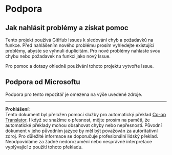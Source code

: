 <!--
CO_OP_TRANSLATOR_METADATA:
{
  "original_hash": "872be8bc1b93ef1dd9ac3d6e8f99f6ab",
  "translation_date": "2025-09-04T23:15:06+00:00",
  "source_file": "SUPPORT.md",
  "language_code": "cs"
}
-->
# Podpora
## Jak nahlásit problémy a získat pomoc  

Tento projekt používá GitHub Issues k sledování chyb a požadavků na funkce. Před nahlášením nového problému prosím vyhledejte existující problémy, abyste se vyhnuli duplicitám. Pro nové problémy nahlaste svou chybu nebo požadavek na funkci jako nový Issue.

Pro pomoc a dotazy ohledně používání tohoto projektu vytvořte Issue.

## Podpora od Microsoftu  

Podpora pro tento repozitář je omezena na výše uvedené zdroje.

---

**Prohlášení**:  
Tento dokument byl přeložen pomocí služby pro automatický překlad [Co-op Translator](https://github.com/Azure/co-op-translator). I když se snažíme o přesnost, mějte prosím na paměti, že automatické překlady mohou obsahovat chyby nebo nepřesnosti. Původní dokument v jeho původním jazyce by měl být považován za autoritativní zdroj. Pro důležité informace se doporučuje profesionální lidský překlad. Neodpovídáme za žádné nedorozumění nebo nesprávné interpretace vyplývající z použití tohoto překladu.